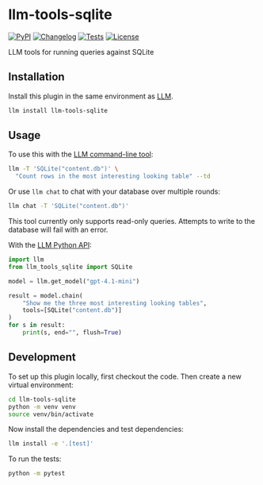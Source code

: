 # llm-tools-sqlite

[![PyPI](https://img.shields.io/pypi/v/llm-tools-sqlite.svg)](https://pypi.org/project/llm-tools-sqlite/)
[![Changelog](https://img.shields.io/github/v/release/simonw/llm-tools-sqlite?include_prereleases&label=changelog)](https://github.com/simonw/llm-tools-sqlite/releases)
[![Tests](https://github.com/simonw/llm-tools-sqlite/actions/workflows/test.yml/badge.svg)](https://github.com/simonw/llm-tools-sqlite/actions/workflows/test.yml)
[![License](https://img.shields.io/badge/license-Apache%202.0-blue.svg)](https://github.com/simonw/llm-tools-sqlite/blob/main/LICENSE)

LLM tools for running queries against SQLite

## Installation

Install this plugin in the same environment as [LLM](https://llm.datasette.io/).
```bash
llm install llm-tools-sqlite
```
## Usage

To use this with the [LLM command-line tool](https://llm.datasette.io/en/stable/usage.html):

```bash
llm -T 'SQLite("content.db")' \
  "Count rows in the most interesting looking table" --td
```
Or use `llm chat` to chat with your database over multiple rounds:
```bash
llm chat -T 'SQLite("content.db")' 
```
This tool currently only supports read-only queries. Attempts to write to the database will fail with an error.

With the [LLM Python API](https://llm.datasette.io/en/stable/python-api.html):

```python
import llm
from llm_tools_sqlite import SQLite

model = llm.get_model("gpt-4.1-mini")

result = model.chain(
    "Show me the three most interesting looking tables",
    tools=[SQLite("content.db")]
)
for s in result:
    print(s, end="", flush=True)
```

## Development

To set up this plugin locally, first checkout the code. Then create a new virtual environment:
```bash
cd llm-tools-sqlite
python -m venv venv
source venv/bin/activate
```
Now install the dependencies and test dependencies:
```bash
llm install -e '.[test]'
```
To run the tests:
```bash
python -m pytest
```
